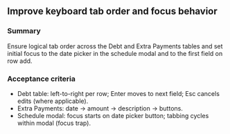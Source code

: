 ## Improve keyboard tab order and focus behavior

### Summary
Ensure logical tab order across the Debt and Extra Payments tables and set initial focus to the date picker in the schedule modal and to the first field on row add.

### Acceptance criteria
- Debt table: left-to-right per row; Enter moves to next field; Esc cancels edits (where applicable).
- Extra Payments: date -> amount -> description -> buttons.
- Schedule modal: focus starts on date picker button; tabbing cycles within modal (focus trap).
